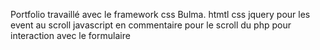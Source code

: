 Portfolio travaillé avec le framework css Bulma.
htmtl
css
jquery pour les event au scroll
javascript en commentaire pour le scroll
du php pour interaction avec le formulaire